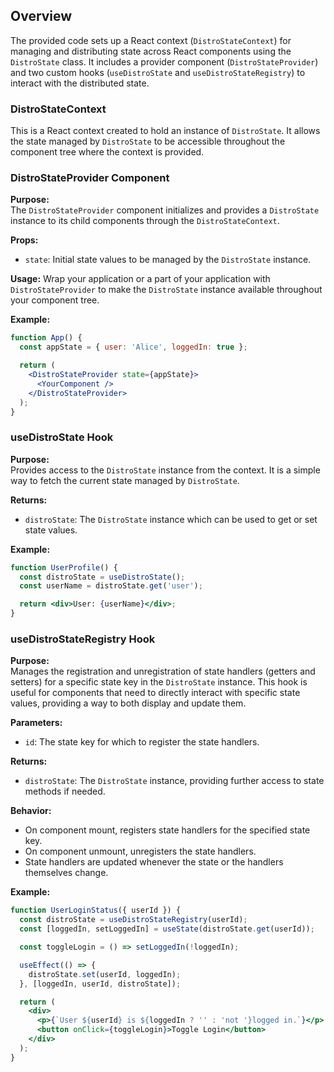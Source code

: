 ## Overview

The provided code sets up a React context (`DistroStateContext`) for managing and distributing state across React components using the `DistroState` class. It includes a provider component (`DistroStateProvider`) and two custom hooks (`useDistroState` and `useDistroStateRegistry`) to interact with the distributed state.

### DistroStateContext

This is a React context created to hold an instance of `DistroState`. It allows the state managed by `DistroState` to be accessible throughout the component tree where the context is provided.

### DistroStateProvider Component

**Purpose:**  
The `DistroStateProvider` component initializes and provides a `DistroState` instance to its child components through the `DistroStateContext`.

**Props:**
- `state`: Initial state values to be managed by the `DistroState` instance.

**Usage:**
Wrap your application or a part of your application with `DistroStateProvider` to make the `DistroState` instance available throughout your component tree.

**Example:**
```jsx
function App() {
  const appState = { user: 'Alice', loggedIn: true };

  return (
    <DistroStateProvider state={appState}>
      <YourComponent />
    </DistroStateProvider>
  );
}
```

### useDistroState Hook

**Purpose:**  
Provides access to the `DistroState` instance from the context. It is a simple way to fetch the current state managed by `DistroState`.

**Returns:**  
- `distroState`: The `DistroState` instance which can be used to get or set state values.

**Example:**
```jsx
function UserProfile() {
  const distroState = useDistroState();
  const userName = distroState.get('user');

  return <div>User: {userName}</div>;
}
```

### useDistroStateRegistry Hook

**Purpose:**  
Manages the registration and unregistration of state handlers (getters and setters) for a specific state key in the `DistroState` instance. This hook is useful for components that need to directly interact with specific state values, providing a way to both display and update them.

**Parameters:**
- `id`: The state key for which to register the state handlers.

**Returns:**  
- `distroState`: The `DistroState` instance, providing further access to state methods if needed.

**Behavior:**
- On component mount, registers state handlers for the specified state key.
- On component unmount, unregisters the state handlers.
- State handlers are updated whenever the state or the handlers themselves change.

**Example:**
```jsx
function UserLoginStatus({ userId }) {
  const distroState = useDistroStateRegistry(userId);
  const [loggedIn, setLoggedIn] = useState(distroState.get(userId));

  const toggleLogin = () => setLoggedIn(!loggedIn);

  useEffect(() => {
    distroState.set(userId, loggedIn);
  }, [loggedIn, userId, distroState]);

  return (
    <div>
      <p>{`User ${userId} is ${loggedIn ? '' : 'not '}logged in.`}</p>
      <button onClick={toggleLogin}>Toggle Login</button>
    </div>
  );
}
```